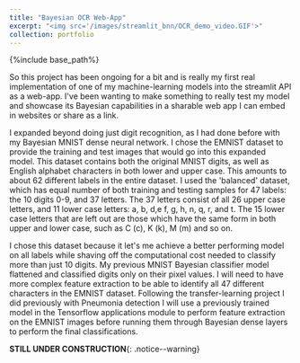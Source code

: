 ```yaml
---
title: "Bayesian OCR Web-App"
excerpt: "<img src='/images/streamlit_bnn/OCR_demo_video.GIF'>"
collection: portfolio
---
```


{%include base_path%}


So this project has been ongoing for a bit and is really my first real implementation of one of my machine-learning models into the streamlit API as a web-app. I've been wanting to make something to really test my model and showcase its Bayesian capabilities in a sharable web app I can embed in websites or share as a link.

I expanded beyond doing just digit recognition, as I had done before with my Bayesian MNIST dense neural network. I chose the EMNIST dataset to provide the training and test images that would go into this expanded model. This dataset contains both the original MNIST digits, as well as English alphabet characters in both lower and upper case. This amounts to about 62 different labels in the entire dataset. I used the 'balanced' dataset, which has equal number of both training and testing samples for 47 labels: the 10 digits 0-9, and 37 letters. The 37 letters consist of all 26 upper case letters, and 11 lower case letters: a, b, d,e f, g, h, n, q, r, and t. The 15 lower case letters that are left out are those which have the same form in both upper and lower case, such as C (c), K (k), M (m) and so on. 

I chose this dataset because it let's me achieve a better performing model on all labels while shaving off the computational cost needed to classify more than just 10 digits. My previous MNIST Bayesian classifier model flattened and classified digits only on their pixel values. I will need to have more complex feature extraction to be able to identify all 47 different characters in the EMNIST dataset. Following the transfer-learning project I did previously with Pneumonia detection I will use a previously trained model in the Tensorflow applications module to perform feature extraction on the EMNIST images before running them through Bayesian dense layers to perform the final classifications. 



**STILL UNDER CONSTRUCTION**{: .notice--warning}
